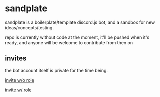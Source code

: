 # sandplate

sandplate is a boilerplate/template discord.js bot, and a sandbox for new ideas/concepts/testing.

repo is currently without code at the moment, it'll be pushed when it's ready, and anyone will be welcome to contribute from then on

## invites

the bot account itself is private for the time being.

[invite w/o role](https://discordapp.com/oauth2/authorize?client_id=642469616932880395&scope=bot)

[invite w/ role](https://discordapp.com/oauth2/authorize?client_id=642469616932880395&scope=bot&permissions=104188992)
